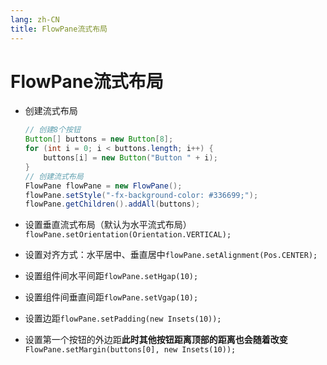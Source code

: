 ```yaml
---
lang: zh-CN
title: FlowPane流式布局
---
```



# FlowPane流式布局

* 创建流式布局
  
    ```java
    // 创建8个按钮  
    Button[] buttons = new Button[8];  
    for (int i = 0; i < buttons.length; i++) {  
        buttons[i] = new Button("Button " + i);  
    }  
    // 创建流式布局  
    FlowPane flowPane = new FlowPane();  
    flowPane.setStyle("-fx-background-color: #336699;");  
    flowPane.getChildren().addAll(buttons);
    ```

* 设置垂直流式布局（默认为水平流式布局）`flowPane.setOrientation(Orientation.VERTICAL);`

* 设置对齐方式：水平居中、垂直居中`flowPane.setAlignment(Pos.CENTER);`

* 设置组件间水平间距`flowPane.setHgap(10);`

* 设置组件间垂直间距`flowPane.setVgap(10);`

* 设置边距`flowPane.setPadding(new Insets(10));`

* 设置第一个按钮的外边距**此时其他按钮距离顶部的距离也会随着改变**`FlowPane.setMargin(buttons[0], new Insets(10));`